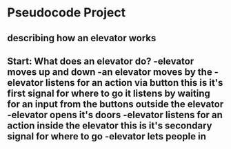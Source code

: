 # Pseudocode Project
## describing how an elevator works
Start: What does an elevator do?
    -elevator moves up and down
        -an elevator moves by the 
    -elevator listens for an action via button
        this is it's first signal for where to go
        it listens by waiting for an input from the buttons outside the elevator
    -elevator opens it's doors
    -elevator listens for an action inside the elevator
        this is it's secondary signal for where to go
    -elevator lets people in
---



